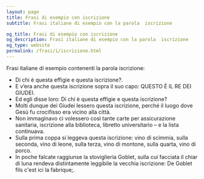 ```yaml
---
layout: page
title: Frasi di esempio con iscrizione 
subtitle: Frasi italiane di esempio con la parola  iscrizione

og_title: Frasi di esempio con iscrizione 
og_description: Frasi italiane di esempio con la parola  iscrizione
og_type: website
permalink: /frasi/i/iscrizione.html
---
```


Frasi italiane di esempio contenenti la parola iscrizione:


- Di chi è questa effigie e questa iscrizione?.
- E v’era anche questa iscrizione sopra il suo capo: QUESTO È IL RE DEI GIUDEI.
- Ed egli disse loro: Di chi è questa effigie e questa iscrizione?
- Molti dunque dei Giudei lessero questa iscrizione, perché il luogo dove Gesù fu crocifisso era vicino alla città.
- Non immaginavo ci volessero così tante carte per assicurazione sanitaria, iscrizione alla biblioteca, libretto universitario – e la lista continuava.
- Sulla prima coppa si leggeva questa iscrizione: vino di scimmia, sulla seconda, vino di leone, sulla terza, vino di montone, sulla quarta, vino di porco.
- In poche falcate raggiunse la stoviglieria Goblet, sulla cui facciata il chiar di luna rendeva distintamente leggibile la vecchia iscrizione: De Goblet fils c'est ici la fabrique;.
